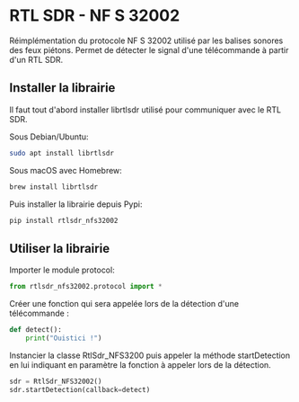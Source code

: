 # RTL SDR - NF S 32002

Réimplémentation du protocole NF S 32002 utilisé par les balises sonores des feux piétons. Permet de détecter le signal d'une télécommande à partir d'un RTL SDR.

## Installer la librairie

Il faut tout d'abord installer librtlsdr utilisé pour communiquer avec le RTL SDR. 

Sous Debian/Ubuntu:

```bash
sudo apt install librtlsdr
```

Sous macOS avec Homebrew:

```bash
brew install librtlsdr
```

Puis installer la librairie depuis Pypi:

```bash
pip install rtlsdr_nfs32002
```

## Utiliser la librairie

Importer le module protocol:

```python
from rtlsdr_nfs32002.protocol import *
```

Créer une fonction qui sera appelée lors de la détection d'une télécommande :

```python
def detect():
    print("Ouistici !")
```

Instancier la classe RtlSdr_NFS3200 puis appeler la méthode startDetection en lui indiquant en paramètre la fonction à appeler lors de la détection.

```python
sdr = RtlSdr_NFS32002()
sdr.startDetection(callback=detect)
```